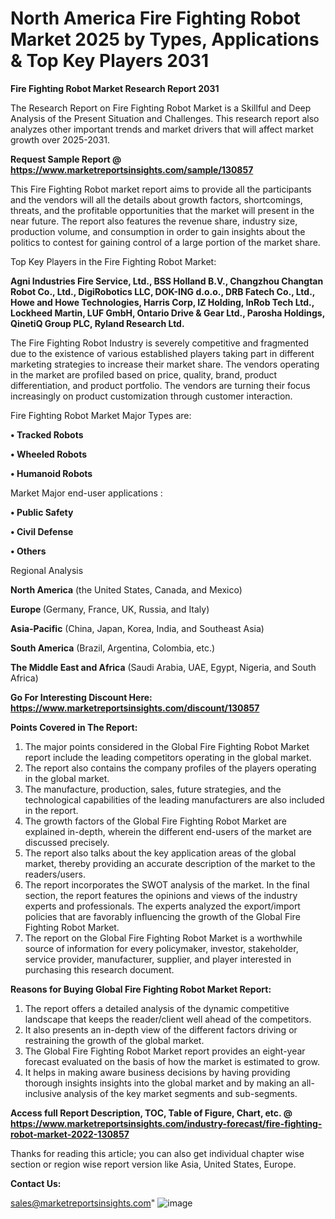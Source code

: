 # North America Fire Fighting Robot Market 2025 by Types, Applications & Top Key Players 2031

<strong>Fire Fighting Robot Market Research Report 2031</strong>

The Research Report on Fire Fighting Robot Market is a Skillful and Deep Analysis of the Present Situation and Challenges. This research report also analyzes other important trends and market drivers that will affect market growth over 2025-2031.

<strong>Request Sample Report @ <a href=https://www.marketreportsinsights.com/sample/130857>https://www.marketreportsinsights.com/sample/130857</a></strong>

This Fire Fighting Robot market report aims to provide all the participants and the vendors will all the details about growth factors, shortcomings, threats, and the profitable opportunities that the market will present in the near future. The report also features the revenue share, industry size, production volume, and consumption in order to gain insights about the politics to contest for gaining control of a large portion of the market share.

Top Key Players in the Fire Fighting Robot Market:

<strong>Agni Industries Fire Service, Ltd., BSS Holland B.V., Changzhou Changtan Robot Co., Ltd., DigiRobotics LLC, DOK-ING d.o.o., DRB Fatech Co., Ltd., Howe and Howe Technologies, Harris Corp, IZ Holding, InRob Tech Ltd., Lockheed Martin, LUF GmbH, Ontario Drive & Gear Ltd., Parosha Holdings, QinetiQ Group PLC, Ryland Research Ltd.</strong>

The Fire Fighting Robot Industry is severely competitive and fragmented due to the existence of various established players taking part in different marketing strategies to increase their market share. The vendors operating in the market are profiled based on price, quality, brand, product differentiation, and product portfolio. The vendors are turning their focus increasingly on product customization through customer interaction.

Fire Fighting Robot Market Major Types are:

<strong>• Tracked Robots

• Wheeled Robots

• Humanoid Robots</strong>

Market Major end-user applications :

<strong>• Public Safety

• Civil Defense

• Others</strong>

Regional Analysis

</u><strong><b>North America</b></strong> (the United States, Canada, and Mexico)

<strong><b>Europe </b></strong>(Germany, France, UK, Russia, and Italy)

<strong><b>Asia-Pacific</b></strong> (China, Japan, Korea, India, and Southeast Asia)

<strong><b>South America</b></strong> (Brazil, Argentina, Colombia, etc.)

<strong><b>The Middle East and Africa</b></strong> (Saudi Arabia, UAE, Egypt, Nigeria, and South Africa)

<strong>Go For Interesting Discount Here: <a href=https://www.marketreportsinsights.com/discount/130857>https://www.marketreportsinsights.com/discount/130857</a></strong>

<strong>Points Covered in The Report:</strong>
<ol>
  <li>The major points considered in the Global Fire Fighting Robot Market report include the leading competitors operating in the global market.</li>
  <li>The report also contains the company profiles of the players operating in the global market.</li>
  <li>The manufacture, production, sales, future strategies, and the technological capabilities of the leading manufacturers are also included in the report.</li>
  <li>The growth factors of the Global Fire Fighting Robot Market are explained in-depth, wherein the different end-users of the market are discussed precisely.</li>
  <li>The report also talks about the key application areas of the global market, thereby providing an accurate description of the market to the readers/users.</li>
  <li>The report incorporates the SWOT analysis of the market. In the final section, the report features the opinions and views of the industry experts and professionals. The experts analyzed the export/import policies that are favorably influencing the growth of the Global Fire Fighting Robot Market.</li>
  <li>The report on the Global Fire Fighting Robot Market is a worthwhile source of information for every policymaker, investor, stakeholder, service provider, manufacturer, supplier, and player interested in purchasing this research document.</li>
</ol>
<strong>Reasons for Buying Global Fire Fighting Robot Market Report:</strong>

<ol>
  <li>The report offers a detailed analysis of the dynamic competitive landscape that keeps the reader/client well ahead of the competitors.</li>
  <li>It also presents an in-depth view of the different factors driving or restraining the growth of the global market.</li>
  <li>The Global Fire Fighting Robot Market report provides an eight-year forecast evaluated on the basis of how the market is estimated to grow.</li>
  <li>It helps in making aware business decisions by having providing thorough insights insights into the global market and by making an all-inclusive analysis of the key market segments and sub-segments.</li>
</ol>
<strong>Access full Report Description, TOC, Table of Figure, Chart, etc. @ <a href=https://www.marketreportsinsights.com/industry-forecast/fire-fighting-robot-market-2022-130857>https://www.marketreportsinsights.com/industry-forecast/fire-fighting-robot-market-2022-130857</a></strong>


Thanks for reading this article; you can also get individual chapter wise section or region wise report version like Asia, United States, Europe.

<strong>Contact Us:</strong>

sales@marketreportsinsights.com"
![image](https://github.com/user-attachments/assets/24fd8ddb-7764-4af4-8140-8d0fa083b816)
